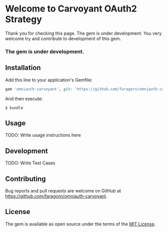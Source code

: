# Welcome to Carvoyant OAuth2 Strategy

Thank you for checking this page. The gem is under development. You very welcome try and contribute to development of this gem.

### The gem is under development.

## Installation

Add this line to your application's Gemfile:

```ruby
gem 'omniauth-carvoyant', git: 'https://github.com/faragorn/omniauth-carvoyant.git'
```

And then execute:

    $ bundle

## Usage

TODO: Write usage instructions here

## Development

TODO: Write Test Cases

## Contributing

Bug reports and pull requests are welcome on GitHub at https://github.com/faragorn/omniauth-carvoyant.


## License

The gem is available as open source under the terms of the [MIT License](http://opensource.org/licenses/MIT).

